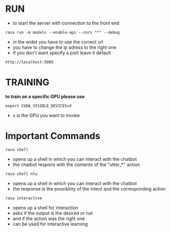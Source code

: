 # RUN

- to start the server with connection to the front end

```
rasa run -m models --enable-api --cors "*" --debug
```

- in the widet you have to use the correct url
- you have to change the ip adress to the right one
- if you don't want specify a port leave it default

```
http://localhost:5005
```

# TRAINING
**to train on a specific GPU please use**

```
export CUDA_VISIBLE_DEVICES=X
```
- x is the GPU you want to invoke

# Important Commands

```
rasa shell
```
- opens up a shell in which you can interact with the chatbot
- the chatbot respons with the contents of the "utter_*" action

```
rasa shell nlu
```

- opens up a shell in which you can interact with the chatbot
- the response is the possibility of the intent and the corresponding action

```
rasa interactive
```

- opens up a shell for interaction
- asks if the output is the desired or not
- and if the action was the right one
- can be used for interactive learning


